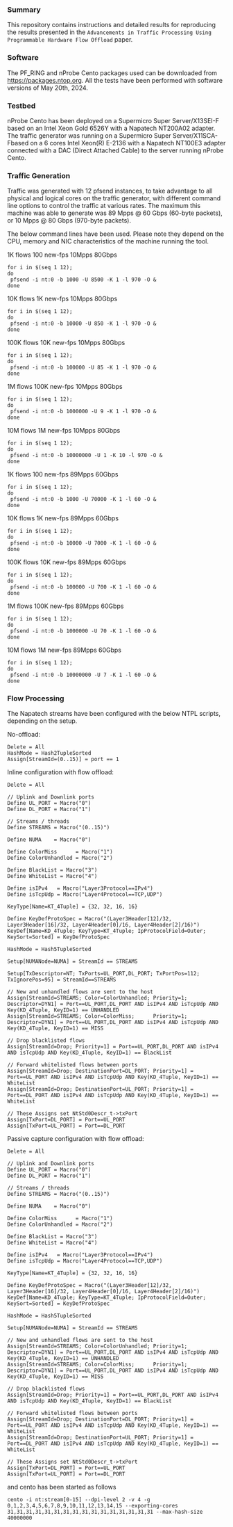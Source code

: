 ### Summary
This repository contains instructions and detailed results for reproducing the results presented in the `Advancements in Traffic Processing Using Programmable Hardware Flow Offload` paper.

### Software
The PF_RING and nProbe Cento packages used can be downloaded from https://packages.ntop.org. 
All the tests have been performed with software versions of May 20th, 2024.

### Testbed
nProbe Cento has been deployed on a Supermicro Super Server/X13SEI-F based on an Intel Xeon Gold 6526Y with a Napatech NT200A02 adapter.
The traffic generator was running on a Supermicro Super Server/X11SCA-Fbased on a 6 cores Intel Xeon(R) E-2136 with a Napatech NT100E3 adapter connected with a DAC (Direct Attached Cable) to the server running nProbe Cento.

### Traffic Generation
Traffic was generated with 12 pfsend instances, to take advantage to all physical and logical cores on the traffic generator, with different command line options to control the traffic at various rates. The maximum this machine was able to generate was 89 Mpps @ 60 Gbps (60-byte packets), or 10 Mpps @ 80 Gbps  (970-byte packets).

The below command lines have been used. Please note they depend on the CPU, memory and NIC characteristics of the machine running the tool.

1K flows 100 new-fps 10Mpps 80Gbps

```
for i in $(seq 1 12);
do
 pfsend -i nt:0 -b 1000 -U 8500 -K 1 -l 970 -O &
done
```

10K flows 1K new-fps 10Mpps 80Gbps

```
for i in $(seq 1 12);
do
 pfsend -i nt:0 -b 10000 -U 850 -K 1 -l 970 -O &
done
```

100K flows 10K new-fps 10Mpps 80Gbps

```
for i in $(seq 1 12);
do
 pfsend -i nt:0 -b 100000 -U 85 -K 1 -l 970 -O &
done
```

1M flows 100K new-fps 10Mpps 80Gbps

```
for i in $(seq 1 12);
do
 pfsend -i nt:0 -b 1000000 -U 9 -K 1 -l 970 -O &
done
```

10M flows 1M new-fps 10Mpps 80Gbps

```
for i in $(seq 1 12);
do
 pfsend -i nt:0 -b 10000000 -U 1 -K 10 -l 970 -O &
done
```

1K flows 100 new-fps 89Mpps 60Gbps

```
for i in $(seq 1 12);
do
 pfsend -i nt:0 -b 1000 -U 70000 -K 1 -l 60 -O &
done
```

10K flows 1K new-fps 89Mpps 60Gbps

```
for i in $(seq 1 12);
do
 pfsend -i nt:0 -b 10000 -U 7000 -K 1 -l 60 -O &
done
```

100K flows 10K new-fps 89Mpps 60Gbps

```
for i in $(seq 1 12);
do
 pfsend -i nt:0 -b 100000 -U 700 -K 1 -l 60 -O &
done
```

1M flows 100K new-fps 89Mpps 60Gbps

```
for i in $(seq 1 12);
do
 pfsend -i nt:0 -b 1000000 -U 70 -K 1 -l 60 -O &
done
```

10M flows 1M new-fps 89Mpps 60Gbps

```
for i in $(seq 1 12);
do
 pfsend -i nt:0 -b 10000000 -U 7 -K 1 -l 60 -O &
done
```

### Flow Processing

The Napatech streams have been configured with the below NTPL scripts, depending on the setup.

No-offload:
```
Delete = All
HashMode = Hash2TupleSorted
Assign[StreamId=(0..15)] = port == 1
```

Inline configuration with flow offload:
```
Delete = All

// Uplink and Downlink ports
Define UL_PORT = Macro("0")
Define DL_PORT = Macro("1")

// Streams / threads
Define STREAMS = Macro("(0..15)")

Define NUMA    = Macro("0")

Define ColorMiss      = Macro("1")
Define ColorUnhandled = Macro("2")

Define BlackList = Macro("3")
Define WhiteList = Macro("4")

Define isIPv4   = Macro("Layer3Protocol==IPv4")
Define isTcpUdp = Macro("Layer4Protocol==TCP,UDP")

KeyType[Name=KT_4Tuple] = {32, 32, 16, 16}

Define KeyDefProtoSpec = Macro("(Layer3Header[12]/32, Layer3Header[16]/32, Layer4Header[0]/16, Layer4Header[2]/16)")
KeyDef[Name=KD_4Tuple; KeyType=KT_4Tuple; IpProtocolField=Outer; KeySort=Sorted] = KeyDefProtoSpec

HashMode = Hash5TupleSorted

Setup[NUMANode=NUMA] = StreamId == STREAMS

Setup[TxDescriptor=NT; TxPorts=UL_PORT,DL_PORT; TxPortPos=112; TxIgnorePos=95] = StreamId==STREAMS

// New and unhandled flows are sent to the host
Assign[StreamId=STREAMS; Color=ColorUnhandled; Priority=1; Descriptor=DYN1] = Port==UL_PORT,DL_PORT AND isIPv4 AND isTcpUdp AND Key(KD_4Tuple, KeyID=1) == UNHANDLED
Assign[StreamId=STREAMS; Color=ColorMiss;      Priority=1; Descriptor=DYN1] = Port==UL_PORT,DL_PORT AND isIPv4 AND isTcpUdp AND Key(KD_4Tuple, KeyID=1) == MISS

// Drop blacklisted flows
Assign[StreamId=Drop; Priority=1] = Port==UL_PORT,DL_PORT AND isIPv4 AND isTcpUdp AND Key(KD_4Tuple, KeyID=1) == BlackList

// Forward whitelisted flows between ports
Assign[StreamId=Drop; DestinationPort=DL_PORT; Priority=1] = Port==UL_PORT AND isIPv4 AND isTcpUdp AND Key(KD_4Tuple, KeyID=1) == WhiteList
Assign[StreamId=Drop; DestinationPort=UL_PORT; Priority=1] = Port==DL_PORT AND isIPv4 AND isTcpUdp AND Key(KD_4Tuple, KeyID=1) == WhiteList

// These Assigns set NtStd0Descr_t->txPort
Assign[TxPort=DL_PORT] = Port==UL_PORT
Assign[TxPort=UL_PORT] = Port==DL_PORT
```

Passive capture configuration with flow offload:
```
Delete = All

// Uplink and Downlink ports
Define UL_PORT = Macro("0")
Define DL_PORT = Macro("1")

// Streams / threads
Define STREAMS = Macro("(0..15)")

Define NUMA    = Macro("0")

Define ColorMiss      = Macro("1")
Define ColorUnhandled = Macro("2")

Define BlackList = Macro("3")
Define WhiteList = Macro("4")

Define isIPv4   = Macro("Layer3Protocol==IPv4")
Define isTcpUdp = Macro("Layer4Protocol==TCP,UDP")

KeyType[Name=KT_4Tuple] = {32, 32, 16, 16}

Define KeyDefProtoSpec = Macro("(Layer3Header[12]/32, Layer3Header[16]/32, Layer4Header[0]/16, Layer4Header[2]/16)")
KeyDef[Name=KD_4Tuple; KeyType=KT_4Tuple; IpProtocolField=Outer; KeySort=Sorted] = KeyDefProtoSpec

HashMode = Hash5TupleSorted

Setup[NUMANode=NUMA] = StreamId == STREAMS

// New and unhandled flows are sent to the host
Assign[StreamId=STREAMS; Color=ColorUnhandled; Priority=1; Descriptor=DYN1] = Port==UL_PORT,DL_PORT AND isIPv4 AND isTcpUdp AND Key(KD_4Tuple, KeyID=1) == UNHANDLED
Assign[StreamId=STREAMS; Color=ColorMiss;      Priority=1; Descriptor=DYN1] = Port==UL_PORT,DL_PORT AND isIPv4 AND isTcpUdp AND Key(KD_4Tuple, KeyID=1) == MISS

// Drop blacklisted flows
Assign[StreamId=Drop; Priority=1] = Port==UL_PORT,DL_PORT AND isIPv4 AND isTcpUdp AND Key(KD_4Tuple, KeyID=1) == BlackList

// Forward whitelisted flows between ports
Assign[StreamId=Drop; DestinationPort=DL_PORT; Priority=1] = Port==UL_PORT AND isIPv4 AND isTcpUdp AND Key(KD_4Tuple, KeyID=1) == WhiteList
Assign[StreamId=Drop; DestinationPort=UL_PORT; Priority=1] = Port==DL_PORT AND isIPv4 AND isTcpUdp AND Key(KD_4Tuple, KeyID=1) == WhiteList

// These Assigns set NtStd0Descr_t->txPort
Assign[TxPort=DL_PORT] = Port==UL_PORT
Assign[TxPort=UL_PORT] = Port==DL_PORT
```

and cento has been started as follows
```
cento -i nt:stream[0-15] --dpi-level 2 -v 4 -g 0,1,2,3,4,5,6,7,8,9,10,11,12,13,14,15 --exporting-cores 31,31,31,31,31,31,31,31,31,31,31,31,31,31,31,31 --max-hash-size 40000000
```
